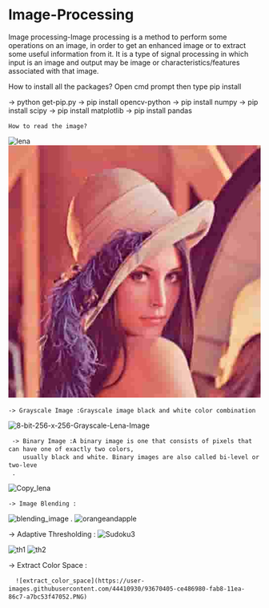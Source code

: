 # Image-Processing
 Image processing-Image processing is a method to perform some operations on an image, in order to get an enhanced image or to extract some useful information from it. 
 It is a type of signal processing in which input is an image and output may be image or 
 characteristics/features associated with that image.
 
 How to install all the packages?
 Open cmd prompt then type pip install
 
  -> python get-pip.py
  -> pip install opencv-python
  -> pip install numpy
  -> pip install scipy
  -> pip install matplotlib
  -> pip install pandas
  
    How to read the image?
    
   ![lena](https://user-images.githubusercontent.com/44410930/93210084-a71e2f00-f77c-11ea-972b-f54e134e5eaf.png)
   ![lena](images/lena2.jpg)
   
    -> Grayscale Image :Grayscale image black and white color combination
        
![8-bit-256-x-256-Grayscale-Lena-Image](https://user-images.githubusercontent.com/44410930/93210897-121c3580-f77e-11ea-8845-2a2bc7a443ea.png)
     
     -> Binary Image :A binary image is one that consists of pixels that can have one of exactly two colors,
        usually black and white. Binary images are also called bi-level or two-leve
     .
     
![Copy_lena](https://user-images.githubusercontent.com/44410930/93211555-07ae6b80-f77f-11ea-8a84-50af090878d2.png)
    
    -> Image Blending :
         
![blending_image](https://user-images.githubusercontent.com/44410930/93364983-d8732980-f866-11ea-8917-c9f14c227858.png)
.
![orangeandapple](https://user-images.githubusercontent.com/44410930/93365354-4fa8bd80-f867-11ea-8e8f-00aee20be4ba.jpg)
 
 -> Adaptive Thresholding :
 ![Sudoku3](https://user-images.githubusercontent.com/44410930/93368310-6fda7b80-f86b-11ea-97fd-80672a7c73cb.jpg)
 
![th1](https://user-images.githubusercontent.com/44410930/93369236-b41a4b80-f86c-11ea-90c6-42e786843a81.PNG)
![th2](https://user-images.githubusercontent.com/44410930/93369252-bda3b380-f86c-11ea-9237-44c452e4e70b.PNG)
  
  -> Extract Color Space :
      
      ![extract_color_space](https://user-images.githubusercontent.com/44410930/93670405-ce486980-fab8-11ea-86c7-a7bc53f47052.PNG)










     



    
